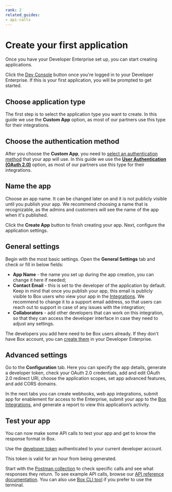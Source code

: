 ```yaml
---
rank: 2
related_guides:
- api-calls
---
```


# Create your first application

Once you have your Developer Enterprise set up, you can start creating applications.

Click the [Dev Console][console] button once you're logged in to
your Developer Enterprise.
If this is your first application, you will be prompted to get started.

## Choose application type

The first step is to select the application type you want to create.
In this guide we use the **Custom App** option, as most of our partners
use this type for their integrations.

## Choose the authentication method

After you choose the **Custom App**, you need to [select an authentication
method][auth] that your app will use. In this guide we use the
[**User Authentication (OAuth 2.0)**][oauth2] option, as most of our partners
use this type for their integrations.

## Name the app

Choose an app name. It can be changed later on and it is not publicly
visible until you publish your app. We recommend choosing a name that
is recognizable, as the admins and customers will see the name of
the app when it's published.

Click the **Create App** button to finish creating your app.
Next, configure the application settings.

## General settings

Begin with the most basic settings. Open the **General Settings** tab
and check or fill in below fields:

- **App Name** - the name you set up during the app creation, you can change it here if needed;
- **Contact Email** - this is set to the developer of the application by default. Keep in mind that once you publish your app, this email is publicly visible to Box users who view your app in the [Integrations][app-center]. We recommend to change it to a support email address, so that users can reach out to support in case of any issues with the integration;
- **Collaborators** - add other developers that can work on this integration, so that they can access the developer interface in case they need to adjust any settings.

<Message type='notice'>

The developers you add here need to be Box users already. If they don't
have Box account, you can [create them][add-users] in your Developer Enterprise.

</Message>

## Advanced settings

Go to the **Configuration** tab. Here you can specify the app details,
generate a developer token, check your OAuth 2.0 credentials, add and
edit OAuth 2.0 redirect URI, choose the application scopes, set app advanced
features, and add CORS domains.

In the next tabs you can create webhooks, web app integrations,
submit app for enablement for access to the Enterprise, submit your app
to the [Box Integrations][integrations], and generate a report to view this application’s
activity.

## Test your app

You can now make some API calls to test your app and get to know the
response format in Box.

Use the [developer token][dev-token] authenticated to your current developer account.

<Message type='warning'>

This token is valid for an hour from being generated.

</Message>

Start with the [Postman collection][postman-collection] to check
specific calls and see what responses they return.
To see example API calls, browse our [API reference documentation][api-ref].
You can also use [Box CLI tool][box-cli] if you prefer to use the terminal.

[console]: https://cloud.app.box.com/developers/console
[auth]: g://authentication/select
[oauth2]: g://authentication/oauth2
[integrations]: g://applications/integrations
[add-users]: https://support.box.com/hc/en-us/articles/360043694594-Add-Users
[app-center]: https://cloud.app.box.com/app-center
[dev-token]: g://authentication/tokens/developer-tokens/#create-developer-token
[postman-collection]: g://tooling/postman
[api-ref]: https://developer.box.com/reference/
[box-cli]: https://github.com/box/boxcli
